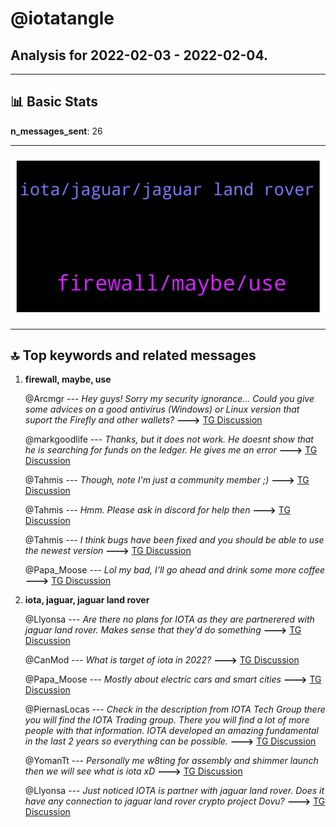 # **@iotatangle**
 ## Analysis for **2022-02-03** - **2022-02-04**.

---

## 📊 **Basic Stats**

**n_messages_sent**: 26

---
![wordcloud](iotatangle_1Days_wordcloud.png)

---


## 🔝 **Top keywords and related messages**

1. **firewall, maybe, use**

    @Arcmgr --- *Hey guys!  Sorry my security ignorance... Could you give some advices on a good antivírus (Windows) or Linux version that suport the Firefly and other wallets?* **--->** [TG Discussion](https://t.me/iotatangle/308195)

    @markgoodlife --- *Thanks, but it does not work. He doesnt show that he is searching for funds on the ledger. He gives me an error* **--->** [TG Discussion](https://t.me/iotatangle/308146)

    @Tahmis --- *Though, note I'm just a community member ;)* **--->** [TG Discussion](https://t.me/iotatangle/308181)

    @Tahmis --- *Hmm. Please ask in discord for help then* **--->** [TG Discussion](https://t.me/iotatangle/308147)

    @Tahmis --- *I think bugs have been fixed and you should be able to use the newest version* **--->** [TG Discussion](https://t.me/iotatangle/308143)

    @Papa_Moose --- *Lol my bad, I’ll go ahead and drink some more coffee* **--->** [TG Discussion](https://t.me/iotatangle/308187)

2. **iota, jaguar, jaguar land rover**

    @Llyonsa --- *Are there no plans for IOTA as they are partnerered with jaguar land rover. Makes sense that they'd do something* **--->** [TG Discussion](https://t.me/iotatangle/308188)

    @CanMod --- *What is target of iota in 2022?* **--->** [TG Discussion](https://t.me/iotatangle/308124)

    @Papa_Moose --- *Mostly about electric cars and smart cities* **--->** [TG Discussion](https://t.me/iotatangle/308185)

    @PiernasLocas --- *Check in the description from IOTA Tech Group there you will find the IOTA Trading group.  There you will find a lot of more people with that information.  IOTA developed an amazing fundamental in the last 2 years so everything can be possible.* **--->** [TG Discussion](https://t.me/iotatangle/308125)

    @YomanTt --- *Personally me w8ting for assembly and shimmer launch then we will see what is iota xD* **--->** [TG Discussion](https://t.me/iotatangle/308161)

    @Llyonsa --- *Just noticed IOTA is partner with jaguar land rover. Does it have any connection to jaguar land rover crypto project Dovu?* **--->** [TG Discussion](https://t.me/iotatangle/308179)

